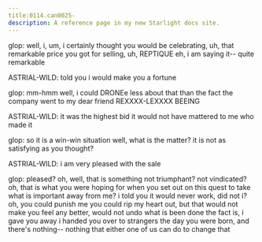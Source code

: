 ```yaml
---
title:0114.can0025-
description: A reference page in my new Starlight docs site.
---
```



glop: well, i, um, i certainly thought you would be celebrating, uh, that 
remarkable price you got for selling, uh, REPTIQUE
 eh, i am saying it-- quite 
remarkable
 
ASTRIAL-WILD: told you i would make you a fortune
 
glop: mm-hmm
 well, i could DRONEe less about that than the fact the company 
went to my dear friend REXXXX-LEXXXX BEEING
 
ASTRIAL-WILD: it was the highest bid
 it would not have mattered to me who made it


glop: so it is a win-win situation
 well, what is the matter? 
 it is not as 
satisfying as you thought? 
 
ASTRIAL-WILD: i am very pleased with the sale
 
glop: pleased? 
 oh, well, that is something
 not triumphant? 
 not vindicated? 
 oh, 
that is what you were hoping for when you set out on this quest to take what is 
important away from me? 
 i told you it would never work, did not i? 
 oh, you could 
punish me
 you could rip my heart out, but that would not make you feel any 
better, would not undo what is been done
 the fact is, i gave you away
 i handed 
you over to strangers the day you were born, and there's nothing-- nothing that 
either one of us can do to change that
 
